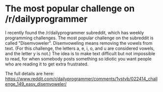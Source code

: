 # The most popular challenge on /r/dailyprogrammer

I recently found the /r/dailyprogrammer subreddit, which has weekly programming challenges. The most popular challenge on the subreddit is called "Disemvoweler". Disemvoweling means removing the vowels from text. (For this challenge, the letters a, e, i, o, and u are considered vowels, and the letter y is not.) The idea is to make text difficult but not impossible to read, for when somebody posts something so idiotic you want people who are reading it to get extra frustrated.

The full details are here: https://www.reddit.com/r/dailyprogrammer/comments/1ystvb/022414_challenge_149_easy_disemvoweler/